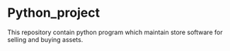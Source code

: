 # Python_project
This repository contain python program which maintain store software for selling and buying assets.
